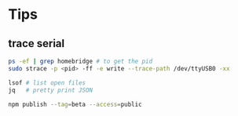 # Tips

## trace serial

``` bash
ps -ef | grep homebridge # to get the pid
sudo strace -p <pid> -ff -e write --trace-path /dev/ttyUSB0 -xx
```

``` bash
lsof # list open files
jq   # pretty print JSON
```

``` bash
npm publish --tag=beta --access=public
```